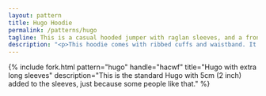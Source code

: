 ```yaml
---
layout: pattern
title: Hugo Hoodie
permalink: /patterns/hugo
tagline: This is a casual hooded jumper with raglan sleeves, and a front pouch
description: "<p>This hoodie comes with ribbed cuffs and waistband. It's loosely fitted and casual. Comfortable but cool.</p>"
---
```

{% include fork.html
    pattern="hugo"
    handle="hacwf"
    title="Hugo with extra long sleeves"
    description="This is the standard Hugo with 5cm (2 inch) added to the sleeves, just because some people like that."
%}

